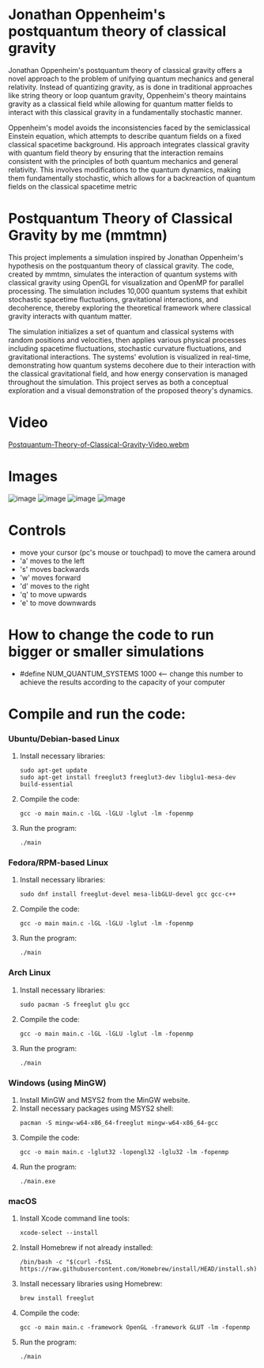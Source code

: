 # Jonathan Oppenheim's postquantum theory of classical gravity
Jonathan Oppenheim's postquantum theory of classical gravity offers a novel approach to the problem of unifying quantum mechanics and general relativity. Instead of quantizing gravity, as is done in traditional approaches like string theory or loop quantum gravity, Oppenheim's theory maintains gravity as a classical field while allowing for quantum matter fields to interact with this classical gravity in a fundamentally stochastic manner.

Oppenheim's model avoids the inconsistencies faced by the semiclassical Einstein equation, which attempts to describe quantum fields on a fixed classical spacetime background. His approach integrates classical gravity with quantum field theory by ensuring that the interaction remains consistent with the principles of both quantum mechanics and general relativity. This involves modifications to the quantum dynamics, making them fundamentally stochastic, which allows for a backreaction of quantum fields on the classical spacetime metric

# Postquantum Theory of Classical Gravity by me (mmtmn)

This project implements a simulation inspired by Jonathan Oppenheim's hypothesis on the postquantum theory of classical gravity. The code, created by mmtmn, simulates the interaction of quantum systems with classical gravity using OpenGL for visualization and OpenMP for parallel processing. The simulation includes 10,000 quantum systems that exhibit stochastic spacetime fluctuations, gravitational interactions, and decoherence, thereby exploring the theoretical framework where classical gravity interacts with quantum matter.

The simulation initializes a set of quantum and classical systems with random positions and velocities, then applies various physical processes including spacetime fluctuations, stochastic curvature fluctuations, and gravitational interactions. The systems' evolution is visualized in real-time, demonstrating how quantum systems decohere due to their interaction with the classical gravitational field, and how energy conservation is managed throughout the simulation. This project serves as both a conceptual exploration and a visual demonstration of the proposed theory's dynamics.

# Video
[Postquantum-Theory-of-Classical-Gravity-Video.webm](https://github.com/mmtmn/Postquantum-Theory-of-Classical-Gravity/assets/42742390/d25c6179-3ef2-4eb8-992b-9cff7aeffb36)

# Images

![image](https://github.com/mmtmn/Postquantum-Theory-of-Classical-Gravity/assets/42742390/73f0bd55-7243-4e32-921b-2921311bf1f9)
![image](https://github.com/mmtmn/Postquantum-Theory-of-Classical-Gravity/assets/42742390/18b5cd3d-bfbd-46e0-85af-fa990d80bdf6)
![image](https://github.com/mmtmn/Postquantum-Theory-of-Classical-Gravity/assets/42742390/499f7842-68af-4195-8d10-65e92fe98a2e)
![image](https://github.com/mmtmn/Postquantum-Theory-of-Classical-Gravity/assets/42742390/d24c421c-881b-49bf-9ade-da997f7fd38c)

# Controls
- move your cursor (pc's mouse or touchpad) to move the camera around
- 'a' moves to the left
- 's' moves backwards
- 'w' moves forward
- 'd' moves to the right
- 'q' to move upwards
- 'e' to move downwards

# How to change the code to run bigger or smaller simulations
- #define NUM_QUANTUM_SYSTEMS 1000 <-- change this number to achieve the results according to the capacity of your computer 


# Compile and run the code:

### Ubuntu/Debian-based Linux

1. Install necessary libraries:
   ```
   sudo apt-get update
   sudo apt-get install freeglut3 freeglut3-dev libglu1-mesa-dev build-essential
   ```
2. Compile the code:
   ```
   gcc -o main main.c -lGL -lGLU -lglut -lm -fopenmp
   ```
3. Run the program:
   ```
   ./main
   ```

### Fedora/RPM-based Linux

1. Install necessary libraries:
   ```
   sudo dnf install freeglut-devel mesa-libGLU-devel gcc gcc-c++
   ```
2. Compile the code:
   ```
   gcc -o main main.c -lGL -lGLU -lglut -lm -fopenmp
   ```
3. Run the program:
   ```
   ./main
   ```

### Arch Linux

1. Install necessary libraries:
   ```
   sudo pacman -S freeglut glu gcc
   ```
2. Compile the code:
   ```
   gcc -o main main.c -lGL -lGLU -lglut -lm -fopenmp
   ```
3. Run the program:
   ```
   ./main
   ```

### Windows (using MinGW)

1. Install MinGW and MSYS2 from the MinGW website.
2. Install necessary packages using MSYS2 shell:
   ```
   pacman -S mingw-w64-x86_64-freeglut mingw-w64-x86_64-gcc
   ```
3. Compile the code:
   ```
   gcc -o main main.c -lglut32 -lopengl32 -lglu32 -lm -fopenmp
   ```
4. Run the program:
   ```
   ./main.exe
   ```

### macOS

1. Install Xcode command line tools:
   ```
   xcode-select --install
   ```
2. Install Homebrew if not already installed:
   ```
   /bin/bash -c "$(curl -fsSL https://raw.githubusercontent.com/Homebrew/install/HEAD/install.sh)"
   ```
3. Install necessary libraries using Homebrew:
   ```
   brew install freeglut
   ```
4. Compile the code:
   ```
   gcc -o main main.c -framework OpenGL -framework GLUT -lm -fopenmp
   ```
5. Run the program:
   ```
   ./main
   ```

